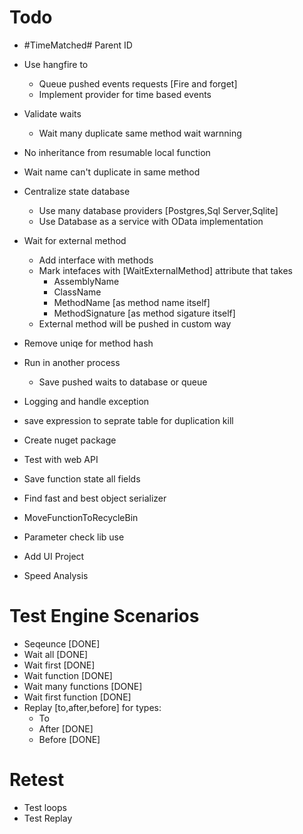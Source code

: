 ﻿# Todo
* #TimeMatched# Parent ID
* Use hangfire to 
	* Queue pushed events requests [Fire and forget]
	* Implement provider for time based events
* Validate waits
	* Wait many duplicate same method wait warnning
* No inheritance from resumable local function
* Wait name can't duplicate in same method

* Centralize state database
	* Use many database providers [Postgres,Sql Server,Sqlite]
	* Use Database as a service with OData implementation

* Wait for external method
	* Add interface with methods
	* Mark intefaces with [WaitExternalMethod] attribute that takes
		* AssemblyName
		* ClassName
		* MethodName [as method name itself]
		* MethodSignature [as method sigature itself]
	* External method will be pushed in custom way



* Remove uniqe for method hash
* Run in another process
	* Save pushed waits to database or queue
* Logging and handle exception
* save expression to seprate table for duplication kill
* Create nuget package
* Test with web API
* Save function state all fields
* Find fast and best object serializer
* MoveFunctionToRecycleBin

* Parameter check lib use
* Add UI Project


* Speed Analysis	

# Test Engine Scenarios
* Seqeunce [DONE]
* Wait all [DONE]
* Wait first [DONE]
* Wait function [DONE]
* Wait many functions [DONE]
* Wait first function [DONE]
* Replay [to,after,before] for types:
	* To
	* After [DONE]
	* Before [DONE]

# Retest
* Test loops
* Test Replay